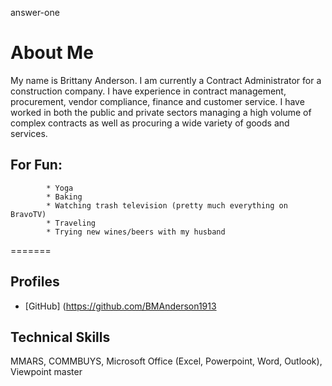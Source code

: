 answer-one
# About Me
My name is Brittany Anderson. I am currently a Contract Administrator for a construction company. I have experience in    contract management, procurement, vendor compliance, finance and customer service. I have worked in both the public and private sectors managing a high volume of complex contracts as well as procuring a wide variety of goods and services. 
## For Fun: 
            * Yoga
            * Baking
            * Watching trash television (pretty much everything on BravoTV)
            * Traveling
            * Trying new wines/beers with my husband
=======
## Profiles
  * [GitHub] (https://github.com/BMAnderson1913
  ## Technical Skills
  MMARS, COMMBUYS, Microsoft Office (Excel, Powerpoint, Word, Outlook), Viewpoint
  master
